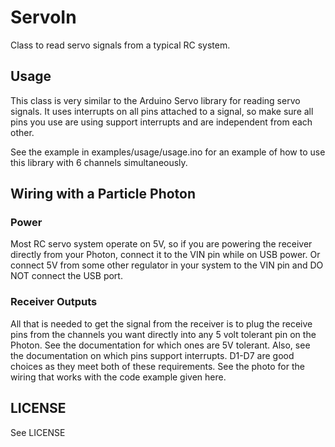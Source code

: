# ServoIn

Class to read servo signals from a typical RC system.

## Usage

This class is very similar to the Arduino Servo library for reading servo
signals. It uses interrupts on all pins attached to a signal, so make sure
all pins you use are using support interrupts and are independent from
each other.

See the example in examples/usage/usage.ino for an example of how to use
this library with 6 channels simultaneously.

## Wiring with a Particle Photon

### Power
Most RC servo system operate on 5V, so if you are powering the receiver directly
from your Photon, connect it to the VIN pin while on USB power. Or connect
5V from some other regulator in your system to the VIN pin and DO NOT connect
the USB port.

### Receiver Outputs
All that is needed to get the signal from the receiver is to plug the receive
pins from the channels you want directly into any 5 volt tolerant pin on the
Photon. See the documentation for which ones are 5V tolerant. Also, see the
documentation on which pins support interrupts. D1-D7 are good choices as they
meet both of these requirements. See the photo for the wiring that works with
the code example given here.

## LICENSE

See LICENSE

